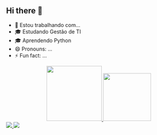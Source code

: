 ## Hi there 👋
- 🔭 Estou trabalhando com...
- 🎓 Estudando Gestão de TI
- 🎓 Aprendendo Python
- 😄 Pronouns: ...
- ⚡ Fun fact: ...

<div align="center">
  <a href="https://github.com/LucasOliveira1301">
  <img height="150em" src="https://github-readme-stats.vercel.app/api?username=LucasOliveira1301&show_icons=true&theme=dark&include_all_commits=true&count_private=true"/>
  <img height="130em" src="https://github-readme-stats.vercel.app/api/top-langs/?username=LucasOliveira1301&layout=compact&langs_count=7&theme=dark"/>
</div>
  
<div>
    <img src="https://img.shields.io/badge/Python-3776AB?style=for-the-badge&logo=python&logoColor=white"target="_blank">
    <a href="mailto:oliveira.vieira1301@gmail.com" target="_blank"><img src="https://img.shields.io/badge/Gmail-D14836?style=for-the-badge&logo=gmail&logoColor=white"target="_blank"></a>
</div>
